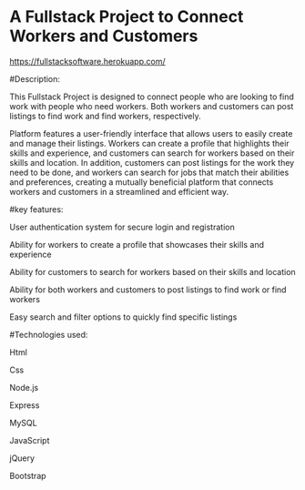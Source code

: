 # A Fullstack Project to Connect Workers and Customers

https://fullstacksoftware.herokuapp.com/

#Description:

This Fullstack Project is designed to connect people who are looking to find work with people who need workers. Both workers and customers can post listings to find work and find workers, respectively.

Platform features a user-friendly interface that allows users to easily create and manage their listings. Workers can create a profile that highlights their skills and experience, and customers can search for workers based on their skills and location. In addition, customers can post listings for the work they need to be done, and workers can search for jobs that match their abilities and preferences, creating a mutually beneficial platform that connects workers and customers in a streamlined and efficient way.

#key features:

User authentication system for secure login and registration

Ability for workers to create a profile that showcases their skills and experience

Ability for customers to search for workers based on their skills and location

Ability for both workers and customers to post listings to find work or find workers

Easy search and filter options to quickly find specific listings


#Technologies used:

Html

Css

Node.js

Express

MySQL

JavaScript

jQuery

Bootstrap
